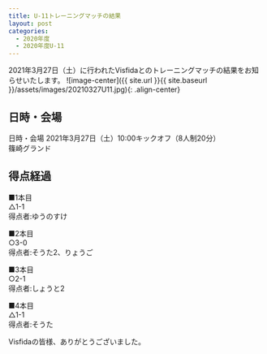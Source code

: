 ```yaml
---
title: U-11トレーニングマッチの結果
layout: post
categories:
  - 2020年度
  - 2020年度U-11
---
```


2021年3月27日（土）に行われたVisfidaとのトレーニングマッチの結果をお知らせいたします。
![image-center]({{ site.url }}{{ site.baseurl }}/assets/images/20210327U11.jpg){: .align-center}

## 日時・会場

日時・会場
2021年3月27日（土）10:00キックオフ（8人制20分）<br>
篠崎グランド

## 得点経過

■1本目<br>
△1-1<br>
得点者:ゆうのすけ

■2本目<br>
○3-0<br>
得点者:そうた2、りょうご

■3本目<br>
○2-1<br>
得点者:しょうと2

■4本目<br>
△1-1<br>
得点者:そうた




Visfidaの皆様、ありがとうございました。
